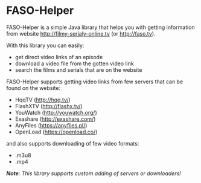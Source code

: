 # FASO-Helper
FASO-Helper is a simple Java library that helps you with getting information from website http://filmy-serialy-online.tv (or http://faso.tv).

With this library you can easily:
* get direct video links of an episode
* download a video file from the gotten video link
* search the films and serials that are on the website

FASO-Helper supports getting video links from few servers that can be found on the website:

* HqqTV (http://hqq.tv/)
* FlashXTV (http://flashx.tv/)
* YouWatch (http://youwatch.org/)
* Exashare (http://exashare.com/)
* AnyFiles (https://anyfiles.pl/)
* OpenLoad (https://openload.co/)

and also supports downloading of few video formats:

* .m3u8
* .mp4

_**Note**: This library supports custom adding of servers or downloaders!_
